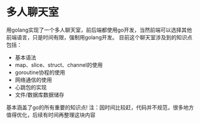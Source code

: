 # 多人聊天室
用golang实现了一个多人聊天室，前后端都使用go开发，当然前端可以选择其他前端语言，只是时间有限，强制用golang开发。
目前这个聊天室涉及到的知识点包括：
* 基本语法
* map、slice、struct、channel的使用
* goroutine协程的使用
* 网络通信的使用
* 心跳包的实现
* 文件/数据库数据储存

基本涵盖了go的所有重要的知识点!
注：因时间比较赶，代码并不规范，很多地方值得优化，后续有时间再整理这块内容
